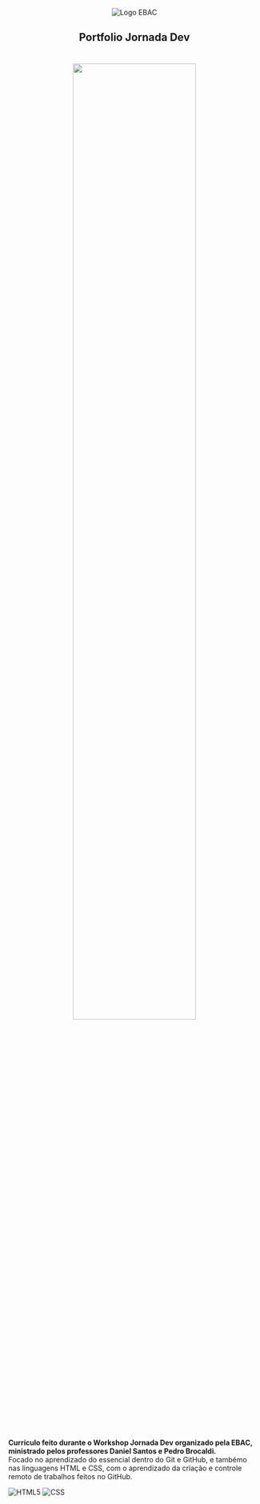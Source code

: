 
<p align="center">
<picture>
  <source width="20%" media="(prefers-color-scheme: dark)" srcset="https://ebaconline.com.br/_nuxt/617c9af18c932da87a64cc1b3d65e0fa.svg">
  <source media="(prefers-color-scheme: light)" srcset="https://ebaconline.com.br/_nuxt/d58908d198123d3c50c18638f58abb26.svg">
  <img alt="Logo EBAC" src="https://ebaconline.com.br/_nuxt/d58908d198123d3c50c18638f58abb26.svg">
</picture>
<h2 align="center">Portfolio Jornada Dev</h1>
</p>

<h1 align="center">
<img width="70%" src='https://ebaconline.com.br/upload/cms/7tDHyXwN3wxqUVbE6pEWK.jpeg'> 
</h1>



**Currículo feito durante o Workshop Jornada Dev organizado pela EBAC, ministrado pelos professores Daniel Santos e Pedro Brocaldi.**
<br>Focado no aprendizado do essencial dentro do Git e GitHub, e tambémo nas linguagens HTML e CSS, com o aprendizado da criação e controle remoto de trabalhos feitos no GitHub.

![HTML5](https://img.shields.io/badge/HTML5-E34F26?style=for-the-badge&logo=html5&logoColor=white)
![CSS](https://img.shields.io/badge/CSS3-1572B6?style=for-the-badge&logo=css3&logoColor=white)
